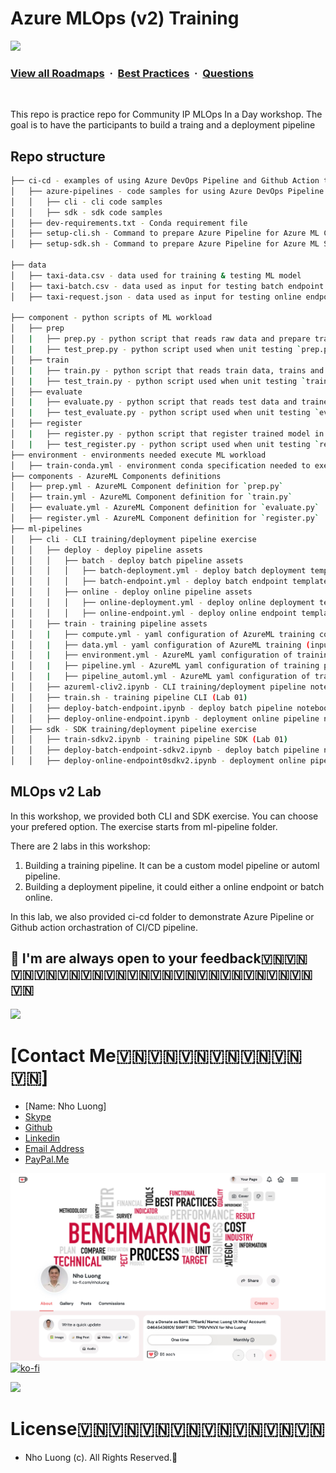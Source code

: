 # Azure MLOps (v2) Training

![](https://i.imgur.com/waxVImv.png)
### [View all Roadmaps](https://github.com/nholuongut/all-roadmaps) &nbsp;&middot;&nbsp; [Best Practices](https://github.com/nholuongut/all-roadmaps/blob/main/public/best-practices/) &nbsp;&middot;&nbsp; [Questions](https://www.linkedin.com/in/nholuong/)
<br/>

This repo is practice repo for Community IP MLOps In a Day workshop. The goal is to have the participants to build a traing and a deployment pipeline
## Repo structure 

```bash
├── ci-cd - examples of using Azure DevOps Pipeline and Github Action to orchastrate CI CD pipelines
│   ├── azure-pipelines - code samples for using Azure DevOps Pipeline
│   │   ├── cli - cli code samples
│   │   ├── sdk - sdk code samples
│   ├── dev-requirements.txt - Conda requirement file
│   ├── setup-cli.sh - Command to prepare Azure Pipeline for Azure ML CLI
│   ├── setup-sdk.sh - Command to prepare Azure Pipeline for Azure ML SDK (Testing)

├── data
│   ├── taxi-data.csv - data used for training & testing ML model
│   ├── taxi-batch.csv - data used as input for testing batch endpoint
│   ├── taxi-request.json - data used as input for testing online endpoint

├── component - python scripts of ML workload
│   ├── prep
│   |   ├── prep.py - python script that reads raw data and prepare train, val and test datasets
│   |   ├── test_prep.py - python script used when unit testing `prep.py` 
│   ├── train
│   |   ├── train.py - python script that reads train data, trains and saves an ML model
│   |   ├── test_train.py - python script used when unit testing `train.py` 
│   ├── evaluate
│   |   ├── evaluate.py - python script that reads test data and trained model and evaluates model performance
│   |   ├── test_evaluate.py - python script used when unit testing `evaluate.py` 
│   ├── register
│   |   ├── register.py - python script that register trained model in AzureML Model Registry
│   |   ├── test_register.py - python script used when unit testing `register.py` 
├── environment - environments needed execute ML workload
│   ├── train-conda.yml - environment conda specification needed to execute python scripts in ML workload
├── components - AzureML Components definitions
│   ├── prep.yml - AzureML Component definition for `prep.py` 
│   ├── train.yml - AzureML Component definition for `train.py` 
│   ├── evaluate.yml - AzureML Component definition for `evaluate.py` 
│   ├── register.yml - AzureML Component definition for `register.py` 
├── ml-pipelines
│   ├── cli - CLI training/deployment pipeline exercise
│   │   ├── deploy - deploy pipeline assets
│   │   │   ├── batch - deploy batch pipeline assets
│   │   │   │   ├── batch-deployment.yml - deploy batch deployment template
│   │   │   │   ├── batch-endpoint.yml - deploy batch endpoint template
│   │   │   ├── online - deploy online pipeline assets
│   │   │   │   ├── online-deployment.yml - deploy online deployment template
│   │   │   │   ├── online-endpoint.yml - deploy online endpoint template
│   │   ├── train - training pipeline assets
│   │   |   ├── compute.yml - yaml configuration of AzureML training compute cluster
│   │   |   ├── data.yml - yaml configuration of AzureML training (input) data asset
│   │   |   ├── environment.yml - AzureML yaml configuration of training environment
│   │   |   ├── pipeline.yml - AzureML yaml configuration of training pipeline
│   │   |   ├── pipeline_automl.yml - AzureML yaml configuration of training pipeline
│   │   ├── azureml-cliv2.ipynb - CLI training/deployment pipeline notebook code sample
│   │   ├── train.sh - training pipeline CLI (Lab 01)
│   │   ├── deploy-batch-endpoint.ipynb - deploy batch pipeline notebook (Lab 02)
│   │   ├── deploy-online-endpoint.ipynb - deployment online pipeline notebook (Lab 02)
│   ├── sdk - SDK training/deployment pipeline exercise
│   │   ├── train-sdkv2.ipynb - training pipeline SDK (Lab 01)
│   │   ├── deploy-batch-endpoint-sdkv2.ipynb - deploy batch pipeline notebook (Lab 02)
│   │   ├── deploy-online-endpoint0sdkv2.ipynb - deployment online pipeline notebook (Lab 02)
```

## MLOps v2 Lab

In this workshop, we provided both CLI and SDK exercise. You can choose your prefered option. The exercise starts from ml-pipeline folder. 

There are 2 labs in this workshop:
1. Building a training pipeline. It can be a custom model pipeline or automl pipeline.
2. Building a deployment pipeline, it could either a online endpoint or batch online. 

In this lab, we also provided ci-cd folder to demonstrate Azure Pipeline or Github action orchastration of CI/CD pipeline. 

## 🚀 I'm are always open to your feedback🇻🇳🇻🇳🇻🇳🇻🇳🇻🇳🇻🇳🇻🇳🇻🇳🇻🇳🇻🇳🇻🇳🇻🇳🇻🇳🇻🇳🇻🇳🇻🇳
![](https://i.imgur.com/waxVImv.png)
# **[Contact Me🇻🇳🇻🇳🇻🇳🇻🇳🇻🇳🇻🇳🇻🇳]**
* [Name: Nho Luong]
* [Skype](luongutnho_skype)
* [Github](https://github.com/nholuongut/)
* [Linkedin](https://www.linkedin.com/in/nholuong/)
* [Email Address](luongutnho@hotmail.com)
* [PayPal.Me](https://www.paypal.com/paypalme/nholuongut)

![](Donate.png)
[![ko-fi](https://ko-fi.com/img/githubbutton_sm.svg)](https://ko-fi.com/nholuong)

![](https://i.imgur.com/waxVImv.png)
# License🇻🇳🇻🇳🇻🇳🇻🇳🇻🇳🇻🇳🇻🇳🇻🇳
* Nho Luong (c). All Rights Reserved.🌟